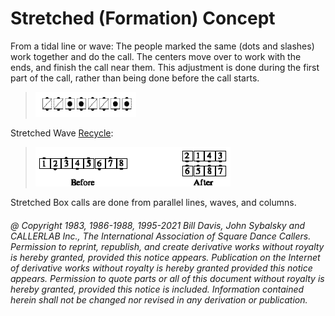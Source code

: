 
# Stretched (Formation) Concept

From a tidal line or wave: The people marked the same (dots and slashes) work
together and do the call. The centers move over to work with the ends, and
finish the call near them. This adjustment is done during the first part of the
call, rather than being done before the call starts. 

> 
> ![alt](stretched_concept_1.png)
> 

Stretched Wave [Recycle](../ms/recycle.md): 

> 
> ![alt](stretched_concept_2.png)
> 

Stretched Box calls are done from parallel lines, waves, and columns.

###### @ Copyright 1983, 1986-1988, 1995-2021 Bill Davis, John Sybalsky and CALLERLAB Inc., The International Association of Square Dance Callers. Permission to reprint, republish, and create derivative works without royalty is hereby granted, provided this notice appears. Publication on the Internet of derivative works without royalty is hereby granted provided this notice appears. Permission to quote parts or all of this document without royalty is hereby granted, provided this notice is included. Information contained herein shall not be changed nor revised in any derivation or publication.

